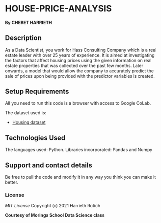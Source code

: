 # HOUSE-PRICE-ANALYSIS


#### By **CHEBET HARRIETH**


## Description
As a Data Scientist, you work for Hass Consulting Company which is a real estate leader with over 25 years of experience. It is aimed at investigating the factors that affect housing prices using the given information on real estate properties that was collected over the past few months. Later onwards, a model that would allow the company to accurately predict the sale of prices upon being provided with the predictor variables is created.

## Setup Requirements
All you need to run this code is a browser with access to Google CoLab.

The dataset used is:
* [Housing dataset](http://bit.ly/IndependentProjectWeek7Dataset)

## Technologies Used
The languages used: Python.
Libraries incorporated: Pandas and Numpy

## Support and contact details
Be free to pull the code and modify it in any way you think you can make it better.

### License
*MIT License*
Copyright (c) 2021 Harrieth Rotich

**Courtesy of Moringa School Data Science class**
  
